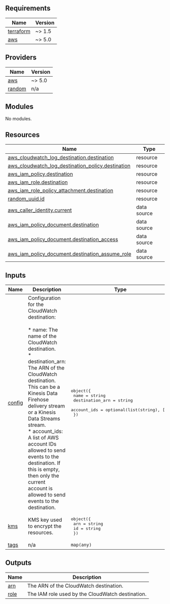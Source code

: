 <!-- BEGIN_TF_DOCS -->
## Requirements

| Name | Version |
|------|---------|
| <a name="requirement_terraform"></a> [terraform](#requirement\_terraform) | ~> 1.5 |
| <a name="requirement_aws"></a> [aws](#requirement\_aws) | ~> 5.0 |

## Providers

| Name | Version |
|------|---------|
| <a name="provider_aws"></a> [aws](#provider\_aws) | ~> 5.0 |
| <a name="provider_random"></a> [random](#provider\_random) | n/a |

## Modules

No modules.

## Resources

| Name | Type |
|------|------|
| [aws_cloudwatch_log_destination.destination](https://registry.terraform.io/providers/hashicorp/aws/latest/docs/resources/cloudwatch_log_destination) | resource |
| [aws_cloudwatch_log_destination_policy.destination](https://registry.terraform.io/providers/hashicorp/aws/latest/docs/resources/cloudwatch_log_destination_policy) | resource |
| [aws_iam_policy.destination](https://registry.terraform.io/providers/hashicorp/aws/latest/docs/resources/iam_policy) | resource |
| [aws_iam_role.destination](https://registry.terraform.io/providers/hashicorp/aws/latest/docs/resources/iam_role) | resource |
| [aws_iam_role_policy_attachment.destination](https://registry.terraform.io/providers/hashicorp/aws/latest/docs/resources/iam_role_policy_attachment) | resource |
| [random_uuid.id](https://registry.terraform.io/providers/hashicorp/random/latest/docs/resources/uuid) | resource |
| [aws_caller_identity.current](https://registry.terraform.io/providers/hashicorp/aws/latest/docs/data-sources/caller_identity) | data source |
| [aws_iam_policy_document.destination](https://registry.terraform.io/providers/hashicorp/aws/latest/docs/data-sources/iam_policy_document) | data source |
| [aws_iam_policy_document.destination_access](https://registry.terraform.io/providers/hashicorp/aws/latest/docs/data-sources/iam_policy_document) | data source |
| [aws_iam_policy_document.destination_assume_role](https://registry.terraform.io/providers/hashicorp/aws/latest/docs/data-sources/iam_policy_document) | data source |

## Inputs

| Name | Description | Type | Default | Required |
|------|-------------|------|---------|:--------:|
| <a name="input_config"></a> [config](#input\_config) | Configuration for the CloudWatch destination:<br><br>    * name: The name of the CloudWatch destination.<br>    * destination\_arn: The ARN of the CloudWatch destination. This can be a Kinesis Data Firehose delivery stream or a Kinesis Data Streams stream.<br>    * account\_ids: A list of AWS account IDs allowed to send events to the destination. If this is empty, then only the current account is allowed to send events to the destination. | <pre>object({<br>    name            = string<br>    destination_arn = string<br>    account_ids     = optional(list(string), [])<br>  })</pre> | n/a | yes |
| <a name="input_kms"></a> [kms](#input\_kms) | KMS key used to encrypt the resources. | <pre>object({<br>    arn = string<br>    id  = string<br>  })</pre> | n/a | yes |
| <a name="input_tags"></a> [tags](#input\_tags) | n/a | `map(any)` | `{}` | no |

## Outputs

| Name | Description |
|------|-------------|
| <a name="output_arn"></a> [arn](#output\_arn) | The ARN of the CloudWatch destination. |
| <a name="output_role"></a> [role](#output\_role) | The IAM role used by the CloudWatch destination. |
<!-- END_TF_DOCS -->